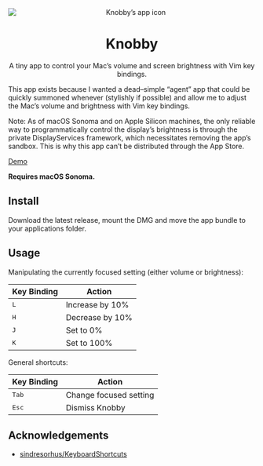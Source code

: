 <div align="center">
<img src="./assets/appicon.png" alt="Knobby’s app icon" style="display:block" />
<h1>Knobby</h1>
<p>A tiny app to control your Mac’s volume and screen brightness with Vim key bindings.</p>
</div>

This app exists because I wanted a dead–simple “agent” app that could be quickly summoned whenever (stylishly if possible) and allow me to adjust the Mac’s volume and brightness with Vim key bindings.

Note: As of macOS Sonoma and on Apple Silicon machines, the only reliable way to programmatically control the display’s brightness is through the private DisplayServices framework, which necessitates removing the app’s sandbox. This is why this app can’t be distributed through the App Store.

[Demo](./assets/demo.mp4)

**Requires macOS Sonoma.**

## Install

Download the latest release, mount the DMG and move the app bundle to your applications folder.

## Usage

Manipulating the currently focused setting (either volume or brightness):

| Key Binding  | Action          |
| ------------ | --------------- |
| <kbd>L</kbd> | Increase by 10% |
| <kbd>H</kbd> | Decrease by 10% |
| <kbd>J</kbd> | Set to 0%       |
| <kbd>K</kbd> | Set to 100%     |

General shortcuts:

| Key Binding    | Action                 |
| -------------- | ---------------------- |
| <kbd>Tab</kbd> | Change focused setting |
| <kbd>Esc</kbd> | Dismiss Knobby         |

## Acknowledgements

- [sindresorhus/KeyboardShortcuts](https://github.com/sindresorhus/KeyboardShortcuts)
